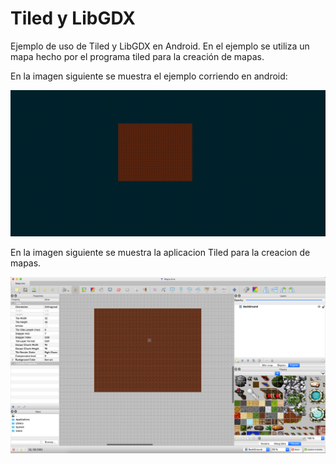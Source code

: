 # Tiled y LibGDX


Ejemplo de uso de Tiled y LibGDX en Android. En el ejemplo se utiliza un mapa hecho por el programa tiled para la creación de mapas.

En la imagen siguiente se muestra el ejemplo corriendo en android:


![](android/assets/android.png)


En la imagen siguiente se muestra la aplicacion Tiled para la creacion de mapas.

![](android/assets/tiled.png)
